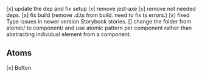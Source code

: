 [x] update the dep and fix setup
[x] remove jest-axe
[x] remove not needed deps.
[x] fix build (remove .d.ts from build. need to fix ts errors.)
[x] fixed Type issues in newer version Storybook stories.
[] change the folder from atomic/ to component/ and use atomic pattern per component rather than abstracting individual element from a component.

## Atoms

[x] Button
